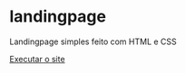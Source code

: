 # landingpage
 Landingpage simples feito com HTML e CSS

<a href="https://misuzan.github.io/landingpage/">Executar o site</a>